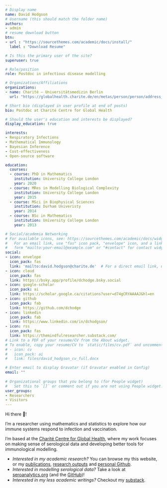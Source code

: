 ```yaml
---
# Display name
name: David Hodgson
# Username (this should match the folder name)
authors:
- admin
# resume download button
btn:
- url : "https://sourcethemes.com/academic/docs/install/"
  label : "Download Resume"

# Is this the primary user of the site?
superuser: true

# Role/position
role: Postdoc in infectious disease modelling

# Organizations/Affiliations
organizations:
- name: Charité — Universitätsmedizin Berlin
  url: "https://globalhealth.charite.de/en/metas/person/person/address_detail/dr_david_hodgson"

# Short bio (displayed in user profile at end of posts)
bio: Postdoc at Charité Centre for Global Health 

# Should the user's education and interests be displayed?
display_education: true

interests:
- Respiratory Infections
- Mathematical Immunology
- Bayesian Inference
- Cost-effectiveness
- Open-source software

education:
  courses:
  - course: PhD in Mathematics
    institution: University College London
    year: 2020
  - course: MRes in Modelling Biological Complexity
    institution: University College London
    year: 2015
  - course: MSci in Biophysical Sciences
    institution: Durham Univeristy
    year: 2014
  - course: BSc in Mathematics
    institution: University College London
    year: 2013

# Social/academia Networking
# For available icons, see: https://sourcethemes.com/academic/docs/widgets/#icons
#   For an email link, use "fas" icon pack, "envelope" icon, and a link in the
#   form "mailto:your-email@example.com" or "#contact" for contact widget.
social:
- icon: envelope
  icon_pack: fas
  link: 'mailto:david.hodgson@charite.de'  # For a direct email link, use "mailto:test@example.org".
- icon: cloud
  icon_pack: fas
  link: https://bsky.app/profile/dchodge.bsky.social
- icon: google-scholar
  icon_pack: ai
  link: https://scholar.google.ca/citations?user=d74gCRYAAAAJ&hl=en
- icon: github
  icon_pack: fab
  link: https://github.com/dchodge
- icon: linkedin
  icon_pack: fab
  link: https://www.linkedin.com/in/dchodgson/
- icon: rss
  icon_pack: fas
  link: https://themindfulresearcher.substack.com/
# Link to a PDF of your resume/CV from the About widget.
# To enable, copy your resume/CV to `static/files/cv.pdf` and uncomment the lines below.  
# - icon: cv
#   icon_pack: ai
#   link: files/david_hodgson_cv_full.docx

# Enter email to display Gravatar (if Gravatar enabled in Config)
email: ""
  
# Organizational groups that you belong to (for People widget)
#   Set this to `[]` or comment out if you are not using People widget.  
user_groups:
- Researchers
- Visitors
---
```

Hi there 👋!

I’m a researcher using mathematics and statistics to explore how our immune systems respond to infection and vaccination.

I’m based at the [Charité Centre for Global Health](https://globalhealth.charite.de/), where my work focuses on making sense of serological data and developing better tools for immunological modelling.

* *Interested in my academic research?* You can browse my this website, or my [publications](https://scholar.google.ca/citations?user=d74gCRYAAAAJ&hl=en), [research outputs](https://www.researchgate.net/profile/David-Hodgson-19) and [personal Github](https://github.com/dchodge/).
* *Interested in modelling serological data?* Take a look at [seroanalytics.org](http://seroanalytics.org/) (and the [GitHub](https://github.com/seroanalytics))!
* *Interested in my less academic writings?* Checkout my [substack](https://themindfulresearcher.substack.com/).
